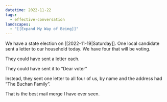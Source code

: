 ```yaml
---
datetime: 2022-11-22
tags:
  - effective-conversation
landscapes:
  - "[[Expand My Way of Being]]"
---
```

We have a state election on [[2022-11-19|Saturday]]. One local candidate sent a letter to our household today. We have four that will be voting.

They could have sent a letter each.

They could have sent it to “Dear voter"

Instead, they sent one letter to all four of us, by name and the address had “The Buchan Family”.

That is the best mail merge I have ever seen.
